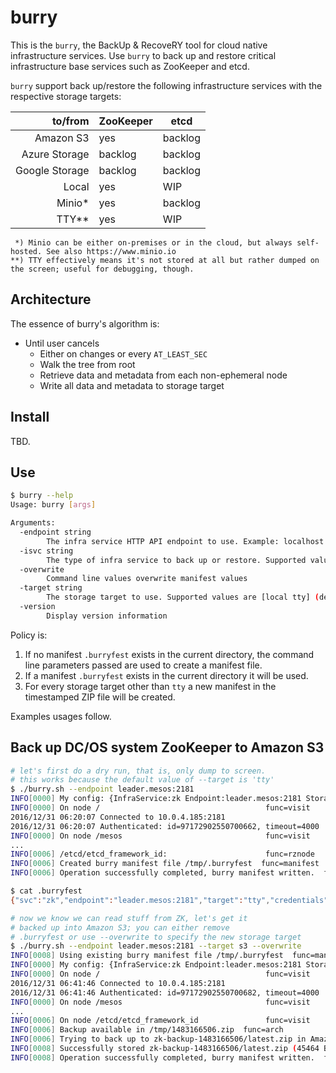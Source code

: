 # burry

This is the `burry`, the BackUp & RecoveRY tool for cloud native infrastructure services. Use `burry` to back up and restore
critical infrastructure base services such as ZooKeeper and etcd.

`burry` support back up/restore the following infrastructure services with the respective storage targets:

|to/from         |ZooKeeper   |etcd        |
| --------------:| ---------- | ---------- |
| Amazon S3      | yes        | backlog    |
| Azure Storage  | backlog    | backlog    |
| Google Storage | backlog    | backlog    |
| Local          | yes        | WIP        |
| Minio*         | yes        | backlog    |
| TTY**          | yes        | WIP        |

```
 *) Minio can be either on-premises or in the cloud, but always self-hosted. See also https://www.minio.io
**) TTY effectively means it's not stored at all but rather dumped on the screen; useful for debugging, though.
```

## Architecture

The essence of burry's algorithm is:

- Until user cancels
  - Either on changes or every `AT_LEAST_SEC`
  - Walk the tree from root
  - Retrieve data and metadata from each non-ephemeral node
  - Write all data and metadata to storage target

## Install

TBD.

## Use

```bash
$ burry --help
Usage: burry [args]

Arguments:
  -endpoint string
        The infra service HTTP API endpoint to use. Example: localhost:8181 for Exhibitor
  -isvc string
        The type of infra service to back up or restore. Supported values are [etcd zk] (default "zk")
  -overwrite
        Command line values overwrite manifest values
  -target string
        The storage target to use. Supported values are [local tty] (default "tty")
  -version
        Display version information
```

Policy is:

1. If no manifest `.burryfest` exists in the current directory, the command line parameters passed are used to create a manifest file.
1. If a manifest `.burryfest` exists in the current directory it will be used.
1. For every storage target other than `tty` a new manifest in the timestamped ZIP file will be created.

Examples usages follow.

## Back up DC/OS system ZooKeeper to Amazon S3

```bash
# let's first do a dry run, that is, only dump to screen.
# this works because the default value of --target is 'tty'
$ ./burry.sh --endpoint leader.mesos:2181
INFO[0000] My config: {InfraService:zk Endpoint:leader.mesos:2181 StorageTarget:tty Credentials:}  func=init
INFO[0000] On node /                                     func=visit
2016/12/31 06:20:07 Connected to 10.0.4.185:2181
2016/12/31 06:20:07 Authenticated: id=97172902550700662, timeout=4000
INFO[0000] On node /mesos                                func=visit
...
INFO[0006] /etcd/etcd_framework_id:                      func=rznode
INFO[0006] Created burry manifest file /tmp/.burryfest  func=manifest
INFO[0006] Operation successfully completed, burry manifest written.  func=init

$ cat .burryfest
{"svc":"zk","endpoint":"leader.mesos:2181","target":"tty","credentials":""}

# now we know we can read stuff from ZK, let's get it
# backed up into Amazon S3; you can either remove
# .burryfest or use --overwrite to specify the new storage target
$ ./burry.sh --endpoint leader.mesos:2181 --target s3 --overwrite
INFO[0008] Using existing burry manifest file /tmp/.burryfest  func=manifest
INFO[0000] My config: {InfraService:zk Endpoint:leader.mesos:2181 StorageTarget:s3 Credentials:}  func=init
INFO[0000] On node /                                     func=visit
2016/12/31 06:41:46 Connected to 10.0.4.185:2181
2016/12/31 06:41:46 Authenticated: id=97172902550700682, timeout=4000
INFO[0000] On node /mesos                                func=visit
...
INFO[0006] On node /etcd/etcd_framework_id               func=visit
INFO[0006] Backup available in /tmp/1483166506.zip  func=arch
INFO[0006] Trying to back up to zk-backup-1483166506/latest.zip in Amazon S3  func=remoteS3
INFO[0008] Successfully stored zk-backup-1483166506/latest.zip (45464 Bytes) in Amazon S3  func=remoteS3
INFO[0008] Operation successfully completed, burry manifest written.  func=init

```





